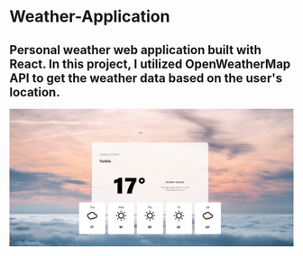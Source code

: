 # Weather-Application

Personal weather web application built with React.
In this project, I utilized OpenWeatherMap API to get the weather data based on the user's location.
--
<img src="https://github.com/NeirouzJbira/Weather-Application/blob/main/img.PNG">
